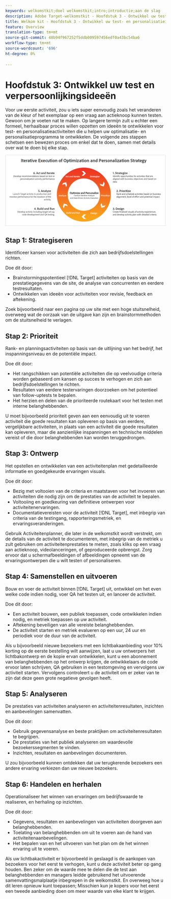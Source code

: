 ```yaml
---
keywords: welkomstkit;doel welkomstkit;intro;introductie;aan de slag
description: Adobe Target-welkomstkit - Hoofdstuk 3 - Ontwikkel uw test- en personalisatieideeën
title: Welkom kit - Hoofdstuk 3 - Ontwikkel uw test- en personalisatieideeën
feature: Overview
translation-type: tm+mt
source-git-commit: 48b94f967252f5ddb009597456edf0a43bc54ba6
workflow-type: tm+mt
source-wordcount: '696'
ht-degree: 0%

---
```



# Hoofdstuk 3: Ontwikkel uw test en verpersoonlijkingsideeën

Voor uw eerste activiteit, zou u iets super eenvoudig zoals het veranderen van de kleur of het exemplaar op een vraag aan actieknoop kunnen testen. Gewoon om je voeten nat te maken. Op langere termijn zult u echter een formeel, herhaalbaar proces willen opzetten om ideeën te ontwikkelen voor test- en personalisatieactiviteiten die u helpen uw optimalisatie- en personalisatieprogramma te ontwikkelen. De volgende zes stappen schetsen een bewezen proces om enkel dat te doen, samen met details over wat te doen bij elke stap.

![Iteratieve uitvoering van het strategiediagram voor optimalisatie en personalisatie](/help/c-intro/assets/six-steps.png)

## Stap 1: Strategiseren

Identificeer kansen voor activiteiten die zich aan bedrijfsdoelstellingen richten.

Doe dit door:

* Brainstormingspotentieel [!DNL Target] activiteiten op basis van de prestatiegegevens van de site, de analyse van concurrenten en eerdere testresultaten.
* Ontwikkelen van ideeën voor activiteiten voor revisie, feedback en aftekening.

Zoek bijvoorbeeld naar een pagina op uw site met een hoge stuitsnelheid, overweeg wat de oorzaak van de uitgave kan zijn en brainstormmethoden om de stuitsnelheid te verlagen.

## Stap 2: Prioriteit

Rank- en planningsactiviteiten op basis van de uitlijning van het bedrijf, het inspanningsniveau en de potentiële impact.

Doe dit door:

* Het rangschikken van potentiële activiteiten die op veelvoudige criteria worden gebaseerd om kansen op succes te verhogen en zich aan bedrijfsdoelstellingen te richten.
* Resultaten van eerdere testervaringen doorzoeken om het potentieel van follow-uptests te bepalen.
* Het herzien en delen van de prioriteerde routekaart voor het testen met interne belanghebbenden.

U moet bijvoorbeeld prioriteit geven aan een eenvoudig uit te voeren activiteit die goede resultaten kan opleveren op basis van eerdere, vergelijkbare activiteiten, in plaats van een activiteit die goede resultaten kan opleveren, maar die aanzienlijke inspanningen en technische middelen vereist of die door belanghebbenden kan worden teruggedrongen.

## Stap 3: Ontwerp

Het opstellen en ontwikkelen van een activiteitenplan met gedetailleerde informatie en goedgekeurde ervaringen visuals.

Doe dit door:

* Bezig met voltooien van de criteria en maatstaven voor het invoeren van activiteiten die nodig zijn om de prestaties van de activiteit te bepalen.
* Voltooiing en goedkeuring van definitieve ontwerpen voor activiteitenervaringen.
* Documentatievereisten voor de activiteit [!DNL Target], met inbegrip van criteria van de testingang, rapporteringsmetriek, en ervaringsveranderingen.

Gebruik Activiteitenplanner, die later in de welkomstkit wordt verstrekt, om de details van de activiteit te documenteren, met inbegrip van de metriek u zult gebruiken om activiteitenprestaties te meten, zoals kliks op een vraag aan actieknoop, videolanceringen, of geproduceerde opbrengst. Zorg ervoor dat u schermafbeeldingen of afbeeldingen opneemt van de ervaringsontwerpen die u wilt testen of personaliseren.

## Stap 4: Samenstellen en uitvoeren

Bouw en voer de activiteit binnen [!DNL Target] uit, ontwikkel om het even welke code indien nodig, voer QA het testen uit, en lanceer de activiteit.

Doe dit door:

* Een activiteit bouwen, een publiek toepassen, code ontwikkelen indien nodig, en metriek toepassen op uw activiteit.
* Aftekening beveiligen van alle vereiste belanghebbenden.
* De activiteit starten en metriek evalueren op een uur, 24 uur en periodiek voor de duur van de activiteit.

Als u bijvoorbeeld nieuwe bezoekers met een lichtbakaanbieding voor 10% korting op de eerste bestelling wilt aanwijzen, laat u uw ontwerpers het lichtbakontwerp en de kopie ervan ontwikkelen, kunt u een abonnement van belanghebbenden op het ontwerp krijgen, de ontwikkelaars de code ervoor laten schrijven, QA gebruiken in een testomgeving en vervolgens uw activiteit starten. Vervolgens controleert u de activiteit om er zeker van te zijn dat deze geen grote negatieve gevolgen heeft.

## Stap 5: Analyseren

De prestaties van activiteiten analyseren en activiteitenresultaten, inzichten en aanbevelingen samenvatten.

Doe dit door:

* Gebruik gegevensanalyse en beste praktijken om activiteitenresultaten te begrijpen.
* De prestaties van het publiek analyseren om waardevolle bezoekerssegmenten te vinden.
* Inzichten, resultaten en aanbevelingen documenteren.

U zou bijvoorbeeld kunnen ontdekken dat uw terugkerende bezoekers een andere ervaring verkiezen dan uw nieuwe bezoekers.

## Stap 6: Handelen en herhalen

Operationaliseer het winnen van ervaringen om bedrijfswaarde te realiseren, en herhaling op inzichten.

Doe dit door:

* Gegevens, resultaten en aanbevelingen van activiteiten doorgeven aan belanghebbenden.
* Toelating van belanghebbenden om uit te voeren aan de hand van activiteitenaanbevelingen.
* Het bepalen van en het uitvoeren van het plan om de het winnen ervaring uit te voeren.

Als uw lichtbakactiviteit er bijvoorbeeld in geslaagd is de aankopen van bezoekers voor het eerst te verhogen, kunt u deze activiteit beter op gang houden. Ben zeker om de waarde mee te delen die de test aan belanghebbenden en managers leidde gebruikend het uitvoerende samenvattingsmalplaatje inbegrepen in de welkomstkit. En overweeg hoe u dit leren opnieuw kunt toepassen; Misschien kun je kopers voor het eerst een tweede aanbieding doen om meer waarde van elke klant te krijgen.